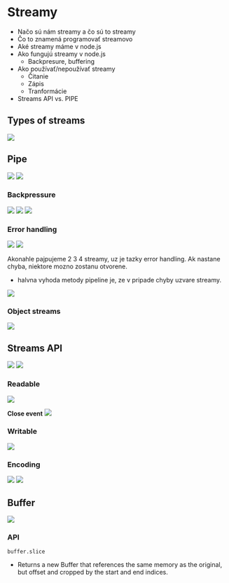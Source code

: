 # Streamy
- Načo sú nám streamy a čo sú to streamy
- Čo to znamená programovať streamovo
- Aké streamy máme v node.js
- Ako fungujú streamy v node.js
  - Backpresure, buffering
- Ako používať/nepoužívať streamy
  - Čitanie
  - Zápis
  - Tranformácie
- Streams API vs. PIPE 

## Types of streams
![](images/07-types-of-streams.png)

## Pipe
![](images/07-pipe.png)
![](images/07-pipe-implementing.png)

### Backpressure
![](images/07-backpressure.png)
![](images/07-backpressure1.png)
![](images/07-backpressure2.png)

### Error handling

![](images/07-error-handling.png)
![](images/07-error-handling1.png)

Akonahle pajpujeme 2 3 4 streamy, uz je tazky error handling. Ak nastane chyba, niektore mozno zostanu otvorene.
- halvna vyhoda metody pipeline je, ze v pripade chyby uzvare streamy.

![](images/07-error-handling-pipeline.png)

### Object streams
![](images/07-object-streams.png)

## Streams API
![](images/07-streams-api.png)
![](images/07-pipe-vs-api.png)

### Readable
![](images/07-api-reading.png)

**Close event**
![](images/07-readable-close-event.png)

### Writable
![](images/07-writable.png)

### Encoding
![](images/07-encoding.png)
![](images/07-encoding2.png)

## Buffer
![](images/07-buffer.png)

### API

`buffer.slice`
- Returns a new Buffer that references the same memory as the original, but offset and cropped by the start and end indices.


